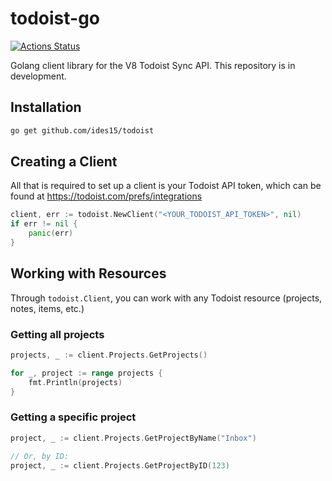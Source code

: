 # todoist-go

[![Actions Status](https://github.com/ides15/todoist/workflows/Go/badge.svg)](https://github.com/ides15/todoist/actions)

Golang client library for the V8 Todoist Sync API. This repository is in development.

## Installation

```sh
go get github.com/ides15/todoist
```

## Creating a Client

All that is required to set up a client is your Todoist API token, which can be found at https://todoist.com/prefs/integrations

```go
client, err := todoist.NewClient("<YOUR_TODOIST_API_TOKEN>", nil)
if err != nil {
    panic(err)
}
```

## Working with Resources

Through `todoist.Client`, you can work with any Todoist resource (projects, notes, items, etc.)

### Getting all projects

```go
projects, _ := client.Projects.GetProjects()

for _, project := range projects {
    fmt.Println(projects)
}
```

### Getting a specific project

```go
project, _ := client.Projects.GetProjectByName("Inbox")

// Or, by ID:
project, _ := client.Projects.GetProjectByID(123)
```

